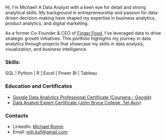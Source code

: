 Hi, I'm Michael! A Data Analyst with a keen eye for detail and strong analytical skills. My background in entrepreneurship and passion for data-driven decision-making have shaped my expertise in business analytics, product analytics, and digital marketing.

As a former Co-Founder & CEO of [Finger Food](https://finger-food.co.il), I’ve leveraged data to drive strategic growth initiatives. This portfolio highlights my journey in data analytics through projects that showcase my skills in data analysis, visualization, and business intelligence.

### Skills:
SQL | Python | R | Excel | Power BI | Tableau 

### Education and Certificates
- [Google Data Analytics Professional Certificate (Coursera - Google)](https://coursera.org/share/c8f4a7b6bd4f79b24ffd2a20ae0e15fc)
- [Data Analyst Expert Certificate (John Bryce College, Tel-Aviv)](https://drive.google.com/file/d/1hY15CFHy0sJKdZvOX17o66iTzqMCJ4V6/view?usp=share_link)

### Contacts
- LinkedIn: [Michael Romm](https://www.linkedin.com/in/michael-romm/)
- Email: [mih.kuf@gmail.com](mailto:mih.kuf@gmail.com)
